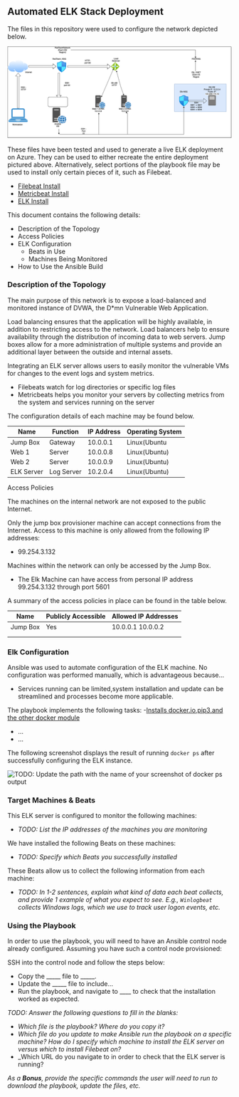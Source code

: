 ## Automated ELK Stack Deployment

The files in this repository were used to configure the network depicted below.

![ELK](Diagrams/NetworkTopology.png)

These files have been tested and used to generate a live ELK deployment on Azure. They can be used to either recreate the entire deployment pictured above. Alternatively, select portions of the playbook file may be used to install only certain pieces of it, such as Filebeat.

  - [Filebeat Install](https://github.com/Ucheonyekpe1984/Scripts/blob/main/Ansible/FilebeatPlaybook.yml)
  - [Metricbeat Install](https:github.com/Ucheonyekpe1984/Scripts/blob/main/Ansible/Metricbeat-playbook.yml)
  - [ELK Install](https:github.com/Ucheonyekpe1984/Scripts/blob/main/Ansible/ELK-Playbook.yml)

This document contains the following details:
- Description of the Topology
- Access Policies
- ELK Configuration
  - Beats in Use
  - Machines Being Monitored
- How to Use the Ansible Build


### Description of the Topology

The main purpose of this network is to expose a load-balanced and monitored instance of DVWA, the D*mn Vulnerable Web Application.

Load balancing ensures that the application will be highly available, in addition to restricting access to the network.
Load balancers help to ensure availability through the distribution of incoming data to web servers. Jump boxes allow for a more administration of multiple systems and provide an additional layer between the outside and internal assets.

Integrating an ELK server allows users to easily monitor the vulnerable VMs for changes to the event logs and system metrics.
- Filebeats watch for log directories or specific log files
- Metricbeats helps you monitor your servers by collecting metrics from the system and services running on the server

The configuration details of each machine may be found below.

| Name      | Function  | IP Address | Operating System |
|---------- |---------- |------------|------------------|
| Jump Box  | Gateway   | 10.0.0.1   | Linux(Ubuntu     |
| Web 1     | Server    | 10.0.0.8   | Linux(Ubuntu)    |
| Web 2     | Server    | 10.0.0.9   | Linux(Ubuntu)    |
| ELK Server| Log Server| 10.2.0.4   | Linux(Ubuntu)    |

Access Policies

The machines on the internal network are not exposed to the public Internet. 

Only the jump box provisioner machine can accept connections from the Internet. Access to this machine is only allowed from the following IP addresses:
- 99.254.3.132

Machines within the network can only be accessed by the Jump Box.
- The Elk Machine can have access from personal IP address 99.254.3.132 through port 5601

A summary of the access policies in place can be found in the table below.

| Name     | Publicly Accessible | Allowed IP Addresses |
|----------|---------------------|----------------------|
| Jump Box | Yes                 | 10.0.0.1 10.0.0.2    |
|          |                     |                      |
|          |                     |                      |

### Elk Configuration

Ansible was used to automate configuration of the ELK machine. No configuration was performed manually, which is advantageous because...
- Services running can be limited,system installation and update can be streamlined and processes become more applicable.

The playbook implements the following tasks:
-[Installs docker.io,pip3,and the other docker module](https://github.com/Ucheonyekpe1984/Scripts/blob/main/Images/Screen%20Shot%202021-01-13%20at%2010.51.14%20AM.png)
- ...
- ...

The following screenshot displays the result of running `docker ps` after successfully configuring the ELK instance.

![TODO: Update the path with the name of your screenshot of docker ps output](Images/docker_ps_output.png)

### Target Machines & Beats
This ELK server is configured to monitor the following machines:
- _TODO: List the IP addresses of the machines you are monitoring_

We have installed the following Beats on these machines:
- _TODO: Specify which Beats you successfully installed_

These Beats allow us to collect the following information from each machine:
- _TODO: In 1-2 sentences, explain what kind of data each beat collects, and provide 1 example of what you expect to see. E.g., `Winlogbeat` collects Windows logs, which we use to track user logon events, etc._

### Using the Playbook
In order to use the playbook, you will need to have an Ansible control node already configured. Assuming you have such a control node provisioned: 

SSH into the control node and follow the steps below:
- Copy the _____ file to _____.
- Update the _____ file to include...
- Run the playbook, and navigate to ____ to check that the installation worked as expected.

_TODO: Answer the following questions to fill in the blanks:_
- _Which file is the playbook? Where do you copy it?_
- _Which file do you update to make Ansible run the playbook on a specific machine? How do I specify which machine to install the ELK server on versus which to install Filebeat on?_
- _Which URL do you navigate to in order to check that the ELK server is running?

_As a **Bonus**, provide the specific commands the user will need to run to download the playbook, update the files, etc._
